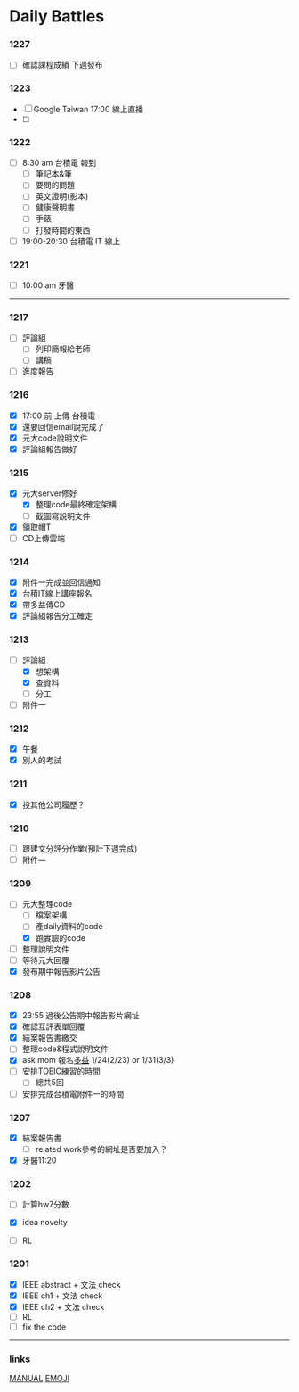 # Daily Battles

### 1227

- [ ] 確認課程成績 下週發布

### 1223

- [ ] Google Taiwan 17:00 線上直播
- [ ] 

### 1222

- [ ] 8:30 am 台積電 報到
  - [ ] 筆記本&筆
  - [ ] 要問的問題
  - [ ] 英文證明(影本)
  - [ ] 健康聲明書
  - [ ] 手錶
  - [ ] 打發時間的東西
- [ ] 19:00-20:30 台積電 IT 線上

### 1221

- [ ] 10:00 am 牙醫




---

### 1217

- [ ] 評論組
  - [ ] 列印簡報給老師
  - [ ] 講稿
- [ ] 進度報告

### 1216 

- [x] 17:00 前 上傳 台積電
- [x] 還要回信email說完成了
- [x] 元大code說明文件
- [x] 評論組報告做好

### 1215

- [x] 元大server修好
  - [x] 整理code最終確定架構
  - [ ] 截圖寫說明文件
- [x] 領取帽T
- [ ] CD上傳雲端

### 1214

- [x] 附件一完成並回信通知
- [x] 台積IT線上講座報名
- [x] 帶多益傳CD
- [x] 評論組報告分工確定

### 1213

- [ ] 評論組
  - [x] 想架構
  - [x] 查資料
  - [ ] 分工
- [ ] 附件一

### 1212

- [x] 午餐
- [x] 別人的考試

### 1211

- [x] 投其他公司履歷？

### 1210

- [ ] 跟建文分評分作業(預計下週完成)
- [ ] 附件一

### 1209

- [ ] 元大整理code
  - [ ] 檔案架構
  - [ ] 產daily資料的code
  - [x] 跑實驗的code
- [ ] 整理說明文件
- [ ] 等待元大回覆
- [x] 發布期中報告影片公告

### 1208

- [x] 23:55 過後公告期中報告影片網址
- [x] 確認互評表單回覆
- [x] 結案報告書繳交
- [ ] 整理code&程式說明文件
- [x] ask mom 報名[多益](http://www.toeic.com.tw/) 1/24(2/23) or 1/31(3/3)
- [ ] 安排TOEIC練習的時間
  - [ ] 總共5回
- [ ] 安排完成台積電附件一的時間

### 1207

- [x] 結案報告書
  - [ ] related work參考的網址是否要加入？
- [x] 牙醫11:20

### 1202

- [ ] 計算hw7分數
- [x] idea novelty
- [ ] RL


### 1201
- [x] IEEE abstract + 文法 check
- [x] IEEE ch1 + 文法 check
- [x] IEEE ch2 + 文法 check
- [ ] RL
- [ ] fix the code

---

### links

[MANUAL](https://hackmd.io/features-tw?both)
[EMOJI](https://github.com/ikatyang/emoji-cheat-sheet)



